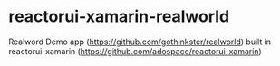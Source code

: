 # reactorui-xamarin-realworld
Realword Demo app (https://github.com/gothinkster/realworld) built in reactorui-xamarin (https://github.com/adospace/reactorui-xamarin)
